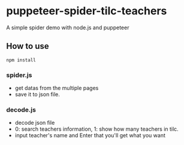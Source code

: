 # puppeteer-spider-tilc-teachers
A simple spider demo with node.js and puppeteer
## How to use
    npm install
### spider.js
* get datas from the multiple pages
* save it to json file.
### decode.js
* decode json file
* 0: search teachers information, 1: show how many teachers in tilc.
* input teacher's name and Enter that you'll get what you want
